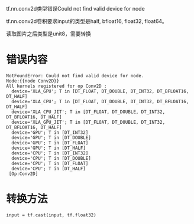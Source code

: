 tf.nn.conv2d类型错误Could not find valid device for node

tf.nn.conv2d卷积要求input的类型是half, bfloat16, float32, float64。

读取图片之后类型是unit8，需要转换

# 错误内容

```
NotFoundError: Could not find valid device for node.
Node:{{node Conv2D}}
All kernels registered for op Conv2D :
  device='XLA_GPU'; T in [DT_FLOAT, DT_DOUBLE, DT_INT32, DT_BFLOAT16, DT_HALF]
  device='XLA_CPU'; T in [DT_FLOAT, DT_DOUBLE, DT_INT32, DT_BFLOAT16, DT_HALF]
  device='XLA_CPU_JIT'; T in [DT_FLOAT, DT_DOUBLE, DT_INT32, DT_BFLOAT16, DT_HALF]
  device='XLA_GPU_JIT'; T in [DT_FLOAT, DT_DOUBLE, DT_INT32, DT_BFLOAT16, DT_HALF]
  device='GPU'; T in [DT_INT32]
  device='GPU'; T in [DT_DOUBLE]
  device='GPU'; T in [DT_FLOAT]
  device='GPU'; T in [DT_HALF]
  device='CPU'; T in [DT_INT32]
  device='CPU'; T in [DT_DOUBLE]
  device='CPU'; T in [DT_FLOAT]
  device='CPU'; T in [DT_HALF]
 [Op:Conv2D]
```

# 转换方法

```
input = tf.cast(input, tf.float32)
```
